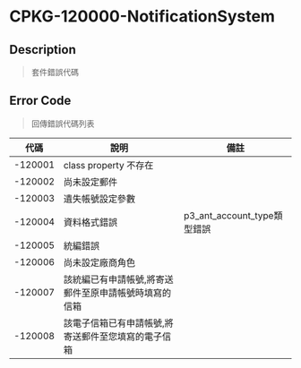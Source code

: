 # CPKG-120000-NotificationSystem

## Description

> 套件錯誤代碼

## Error Code

> 回傳錯誤代碼列表

| 代碼    | 說明                                  | 備註                   |
|--------|---------------------------------------|------------------------|
| -120001 | class property 不存在                  |                        |
| -120002 | 尚未設定郵件              |                        |
| -120003 | 遺失帳號設定參數              |                        |
| -120004 | 資料格式錯誤              | p3_ant_account_type類型錯誤                      |
| -120005 | 統編錯誤              |                       |
| -120006 | 尚未設定廠商角色              |                       |
| -120007 | 該統編已有申請帳號,將寄送郵件至原申請帳號時填寫的信箱              |                       |
| -120008 | 該電子信箱已有申請帳號,將寄送郵件至您填寫的電子信箱              |                       |
